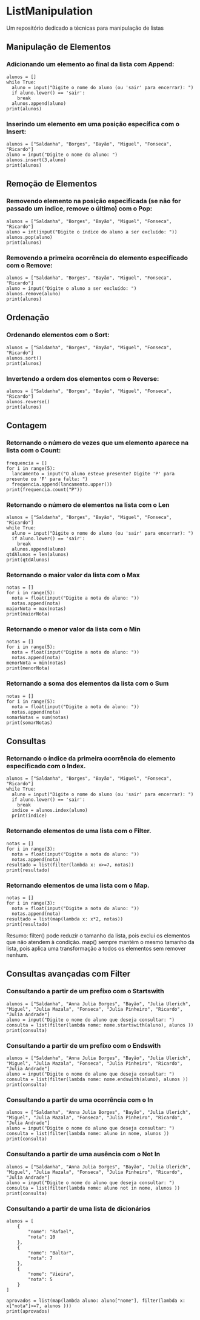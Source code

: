 # ListManipulation
Um repositório dedicado a técnicas para manipulação de listas

## Manipulação de Elementos

### Adicionando um elemento ao final da lista com Append:
```
alunos = []
while True:
  aluno = input("Digite o nome do aluno (ou 'sair' para encerrar): ")
  if aluno.lower() == 'sair':
    break
  alunos.append(aluno)
print(alunos)
```
### Inserindo um elemento em uma posição específica com o Insert:
```
alunos = ["Saldanha", "Borges", "Bayão", "Miguel", "Fonseca", "Ricardo"]
aluno = input("Digite o nome do aluno: ")
alunos.insert(3,aluno)
print(alunos)
```

## Remoção de Elementos

### Removendo elemento na posição especificada (se não for passado um índice, remove o último) com o Pop:
```
alunos = ["Saldanha", "Borges", "Bayão", "Miguel", "Fonseca", "Ricardo"]
aluno = int(input("Digite o índice do aluno a ser excluído: "))
alunos.pop(aluno)
print(alunos)
```
### Removendo a primeira ocorrência do elemento especificado com o Remove:
```
alunos = ["Saldanha", "Borges", "Bayão", "Miguel", "Fonseca", "Ricardo"]
aluno = input("Digite o aluno a ser excluído: ")
alunos.remove(aluno)
print(alunos)
```

## Ordenação

### Ordenando elementos com o Sort:
```
alunos = ["Saldanha", "Borges", "Bayão", "Miguel", "Fonseca", "Ricardo"]
alunos.sort()
print(alunos)
```
### Invertendo a ordem dos elementos com o Reverse:
```
alunos = ["Saldanha", "Borges", "Bayão", "Miguel", "Fonseca", "Ricardo"]
alunos.reverse()
print(alunos)
```

## Contagem

### Retornando o número de vezes que um elemento aparece na lista com o Count:
```
frequencia = []
for i in range(5):
  lancamento = input("O aluno esteve presente? Digite 'P' para presente ou 'F' para falta: ")
  frequencia.append(lancamento.upper())
print(frequencia.count("P"))
```
### Retornando o número de elementos na lista com o Len
```
alunos = ["Saldanha", "Borges", "Bayão", "Miguel", "Fonseca", "Ricardo"]
while True:
  aluno = input("Digite o nome do aluno (ou 'sair' para encerrar): ")
  if aluno.lower() == 'sair':
    break
  alunos.append(aluno)
qtdAlunos = len(alunos)
print(qtdAlunos)
```
### Retornando o maior valor da lista com o Max
```
notas = []
for i in range(5):
  nota = float(input("Digite a nota do aluno: "))
  notas.append(nota)
maiorNota = max(notas)
print(maiorNota)
```
### Retornando o menor valor da lista com o Min
```
notas = []
for i in range(5):
  nota = float(input("Digite a nota do aluno: "))
  notas.append(nota)
menorNota = min(notas)
print(menorNota)
```
### Retornando a soma dos elementos da lista com o Sum
```
notas = []
for i in range(5):
  nota = float(input("Digite a nota do aluno: "))
  notas.append(nota)
somarNotas = sum(notas)
print(somarNotas)
```
## Consultas

### Retornando o índice da primeira ocorrência do elemento especificado com o Index.
```
alunos = ["Saldanha", "Borges", "Bayão", "Miguel", "Fonseca", "Ricardo"]
while True:
  aluno = input("Digite o nome do aluno (ou 'sair' para encerrar): ")
  if aluno.lower() == 'sair':
    break
  indice = alunos.index(aluno)
  print(indice)
```
### Retornando elementos de uma lista com o Filter.
```
notas = []
for i in range(3):
  nota = float(input("Digite a nota do aluno: "))
  notas.append(nota)
resultado = list(filter(lambda x: x>=7, notas))
print(resultado)
```
### Retornando elementos de uma lista com o Map.
```
notas = []
for i in range(3):
  nota = float(input("Digite a nota do aluno: "))
  notas.append(nota)
resultado = list(map(lambda x: x*2, notas))
print(resultado)
```
Resumo:
filter() pode reduzir o tamanho da lista, pois exclui os elementos que não atendem à condição.
map() sempre mantém o mesmo tamanho da lista, pois aplica uma transformação a todos os elementos sem remover nenhum.

## Consultas avançadas com Filter

### Consultando a partir de um prefixo com o Startswith
```
alunos = ["Saldanha", "Anna Julia Borges", "Bayão", "Julia Ulerich", "Miguel", "Julia Mazala", "Fonseca", "Julia Pinheiro", "Ricardo", "Julia Andrade"]
aluno = input("Digite o nome do aluno que deseja consultar: ")
consulta = list(filter(lambda nome: nome.startswith(aluno), alunos ))
print(consulta)
```

### Consultando a partir de um prefixo com o Endswith
```
alunos = ["Saldanha", "Anna Julia Borges", "Bayão", "Julia Ulerich", "Miguel", "Julia Mazala", "Fonseca", "Julia Pinheiro", "Ricardo", "Julia Andrade"]
aluno = input("Digite o nome do aluno que deseja consultar: ")
consulta = list(filter(lambda nome: nome.endswith(aluno), alunos ))
print(consulta)
```

### Consultando a partir de uma ocorrência com o In
```
alunos = ["Saldanha", "Anna Julia Borges", "Bayão", "Julia Ulerich", "Miguel", "Julia Mazala", "Fonseca", "Julia Pinheiro", "Ricardo", "Julia Andrade"]
aluno = input("Digite o nome do aluno que deseja consultar: ")
consulta = list(filter(lambda nome: aluno in nome, alunos ))
print(consulta)
```

### Consultando a partir de uma ausência com o Not In
```
alunos = ["Saldanha", "Anna Julia Borges", "Bayão", "Julia Ulerich", "Miguel", "Julia Mazala", "Fonseca", "Julia Pinheiro", "Ricardo", "Julia Andrade"]
aluno = input("Digite o nome do aluno que deseja consultar: ")
consulta = list(filter(lambda nome: aluno not in nome, alunos ))
print(consulta)
```
### Consultando a partir de uma lista de dicionários
```
alunos = [
    {
        "nome": "Rafael",
        "nota": 10
    },
    {
        "nome": "Baltar",
        "nota": 7
    },
    {
        "nome": "Vieira",
        "nota": 5
    }
]

aprovados = list(map(lambda aluno: aluno["nome"], filter(lambda x: x["nota"]>=7, alunos )))
print(aprovados)
```





